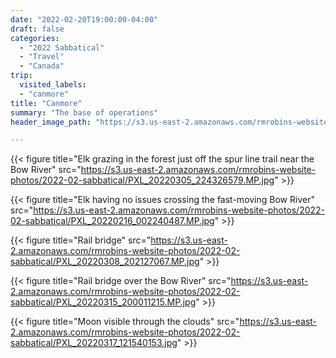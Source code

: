 ```yaml
---
date: "2022-02-20T19:00:00-04:00"
draft: false
categories:
  - "2022 Sabbatical"
  - "Travel"
  - "Canada"
trip:
  visited_labels:
  - "canmore"
title: "Canmore"
summary: "The base of operations"
header_image_path: "https://s3.us-east-2.amazonaws.com/rmrobins-website-photos/2022-02-sabbatical/PXL_20220308_202127067.MP.jpg"

---
```


{{< figure title="Elk grazing in the forest just off the spur line trail near the Bow River" src="https://s3.us-east-2.amazonaws.com/rmrobins-website-photos/2022-02-sabbatical/PXL_20220305_224326579.MP.jpg" >}}

{{< figure title="Elk having no issues crossing the fast-moving Bow River" src="https://s3.us-east-2.amazonaws.com/rmrobins-website-photos/2022-02-sabbatical/PXL_20220216_002240487.MP.jpg" >}}

{{< figure title="Rail bridge" src="https://s3.us-east-2.amazonaws.com/rmrobins-website-photos/2022-02-sabbatical/PXL_20220308_202127067.MP.jpg" >}}

{{< figure title="Rail bridge over the Bow River" src="https://s3.us-east-2.amazonaws.com/rmrobins-website-photos/2022-02-sabbatical/PXL_20220315_200011215.MP.jpg" >}}

{{< figure title="Moon visible through the clouds" src="https://s3.us-east-2.amazonaws.com/rmrobins-website-photos/2022-02-sabbatical/PXL_20220317_121540153.jpg" >}}
